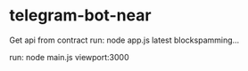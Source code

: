 # telegram-bot-near
Get api from contract
run: node app.js
latest blockspamming...

run: node main.js
viewport:3000
